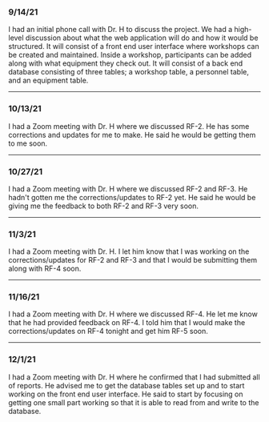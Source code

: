 ### 9/14/21

I had an initial phone call with Dr. H to discuss the project.  We had a high-level discussion about what the web application will do and how it would be structured.  It will consist of a front end user interface where workshops can be created and maintained.  Inside a workshop, participants can be added along with what equipment they check out.  It will consist of a back end database consisting of three tables; a workshop table, a personnel table, and an equipment table.

***

### 10/13/21

I had a Zoom meeting with Dr. H where we discussed RF-2.  He has some corrections and updates for me to make.  He said he would be getting them to me soon.

***

### 10/27/21

I had a Zoom meeting with Dr. H where we discussed RF-2 and RF-3.  He hadn't gotten me the corrections/updates to RF-2 yet.  He said he would be giving me the feedback to both RF-2 and RF-3 very soon.

***

### 11/3/21

I had a Zoom meeting with Dr. H.  I let him know that I was working on the corrections/updates for RF-2 and RF-3 and that I would be submitting them along with RF-4 soon.

***

### 11/16/21

I had a Zoom meeting with Dr. H where we discussed RF-4.  He let me know that he had provided feedback on RF-4.  I told him that I would make the corrections/updates on RF-4 tonight and get him RF-5 soon.

***

### 12/1/21

I had a Zoom meeting with Dr. H where he confirmed that I had submitted all of reports.  He advised me to get the database tables set up and to start working on the front end user interface.  He said to start by focusing on getting one small part working so that it is able to read from and write to the database.
